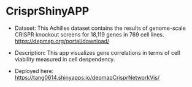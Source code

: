 # CrisprShinyAPP

* Dataset: 
This Achilles dataset contains the results of genome-scale CRISPR knockout screens for 18,119 genes in 769 cell lines. https://depmap.org/portal/download/

* Description:
This app visualizes gene correlations in terms of cell viability measured in cell denpendency. 

* Deployed here: https://tang0614.shinyapps.io/depmapCrisprNetworkVis/

